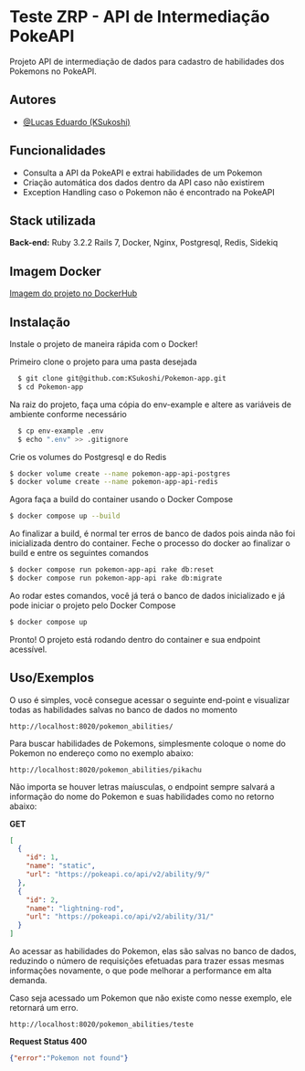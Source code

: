 
# Teste ZRP - API de Intermediação PokeAPI

Projeto API de intermediação de dados para cadastro de habilidades dos Pokemons no PokeAPI.


## Autores

- [@Lucas Eduardo (KSukoshi)](https://github.com/KSukoshi)
## Funcionalidades

- Consulta a API da PokeAPI e extrai habilidades de um Pokemon
- Criação automática dos dados dentro da API caso não existirem
- Exception Handling caso o Pokemon não é encontrado na PokeAPI


## Stack utilizada

**Back-end:** Ruby 3.2.2 Rails 7, Docker, Nginx, Postgresql, Redis, Sidekiq


## Imagem Docker

[Imagem do projeto no DockerHub](https://hub.docker.com/r/ksukoshi/zrp-pokemon-api)
## Instalação

Instale o projeto de maneira rápida com o Docker!

Primeiro clone o projeto para uma pasta desejada

```bash
  $ git clone git@github.com:KSukoshi/Pokemon-app.git
  $ cd Pokemon-app
```
Na raiz do projeto, faça uma cópia do env-example e altere as variáveis de ambiente conforme necessário

```bash
  $ cp env-example .env
  $ echo ".env" >> .gitignore
```

Crie os volumes do Postgresql e do Redis

```bash
$ docker volume create --name pokemon-app-api-postgres
$ docker volume create --name pokemon-app-api-redis
```

Agora faça a build do container usando o Docker Compose

```bash
$ docker compose up --build
```
Ao finalizar a build, é normal ter erros de banco de dados pois ainda não foi inicializada dentro do container.
Feche o processo do docker ao finalizar o build e entre os seguintes comandos

```bash
$ docker­ compose run pokemon-app-api rake db:reset
$ docker­ compose run pokemon-app-api rake db:migrate
```

Ao rodar estes comandos, você já terá o banco de dados inicializado e já pode iniciar o projeto pelo Docker Compose

```bash
$ docker compose up
```

Pronto! O projeto está rodando dentro do container e sua endpoint acessível.
## Uso/Exemplos

O uso é simples, você consegue acessar o seguinte end-point e visualizar todas as habilidades salvas no banco de dados no momento

```
http://localhost:8020/pokemon_abilities/
```

Para buscar habilidades de Pokemons, simplesmente coloque o nome do Pokemon no endereço como no exemplo abaixo:

```
http://localhost:8020/pokemon_abilities/pikachu
```
Não importa se houver letras maíusculas, o endpoint sempre salvará a informação do nome do Pokemon e suas habilidades como no retorno abaixo:

**GET**
```json
[
  {
    "id": 1,
    "name": "static",
    "url": "https://pokeapi.co/api/v2/ability/9/"
  },
  {
    "id": 2,
    "name": "lightning-rod",
    "url": "https://pokeapi.co/api/v2/ability/31/"
  }
]
```

Ao acessar as habilidades do Pokemon, elas são salvas no banco de dados, reduzindo o número de requisições efetuadas para trazer essas mesmas informações novamente, o que pode melhorar a performance em alta demanda.

Caso seja acessado um Pokemon que não existe como nesse exemplo, ele retornará um erro.

```
http://localhost:8020/pokemon_abilities/teste
```

**Request Status 400**
```json
{"error":"Pokemon not found"}
```
